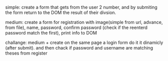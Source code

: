 simple:
create a form that gets from the user 2 number, and by submiting the form return to the DOM the result of their divsion.

medium:
create a form for registration with image(simple from url, advance, from file), name, password, confirm password (check if the reenterd password match the first), print info to DOM


challange:
medium + create on the same page a login form do it it dinamicly (after submit). and then chack if password and username are matching theses from register


